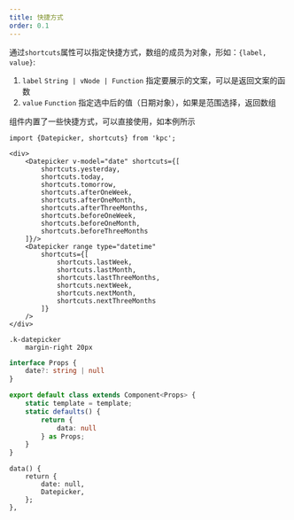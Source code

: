 ```yaml
---
title: 快捷方式
order: 0.1
---
```


通过`shortcuts`属性可以指定快捷方式，数组的成员为对象，形如：`{label, value}`:

1. `label` `String | vNode | Function` 指定要展示的文案，可以是返回文案的函数
2. `value` `Function` 指定选中后的值（日期对象），如果是范围选择，返回数组

组件内置了一些快捷方式，可以直接使用，如本例所示

```vdt
import {Datepicker, shortcuts} from 'kpc';

<div>
    <Datepicker v-model="date" shortcuts={[
        shortcuts.yesterday,
        shortcuts.today,
        shortcuts.tomorrow,
        shortcuts.afterOneWeek,
        shortcuts.afterOneMonth,
        shortcuts.afterThreeMonths,
        shortcuts.beforeOneWeek,
        shortcuts.beforeOneMonth,
        shortcuts.beforeThreeMonths
    ]}/>
    <Datepicker range type="datetime" 
        shortcuts={[
            shortcuts.lastWeek,
            shortcuts.lastMonth,
            shortcuts.lastThreeMonths,
            shortcuts.nextWeek,
            shortcuts.nextMonth,
            shortcuts.nextThreeMonths
        ]}
    />
</div>
```

```styl
.k-datepicker
    margin-right 20px
```

```ts
interface Props {
    date?: string | null
}

export default class extends Component<Props> {
    static template = template;
    static defaults() {
        return {
            data: null
        } as Props;
    }
}
```

```vue-data
data() {
    return {
        date: null,
        Datepicker,
    };
},
```
